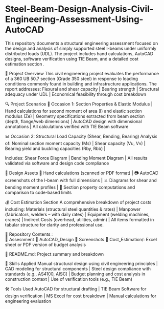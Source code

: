 # Steel-Beam-Design-Analysis-Civil-Engineering-Assessment-Using-AutoCAD
This repository documents a structural engineering assessment focused on the design and analysis of simply supported steel I-beams under uniformly distributed loads (UDL). The project includes hand calculations, AutoCAD designs, software verification using TIE Beam, and a detailed cost estimation section .

📄 Project Overview
This civil engineering project evaluates the performance of a 360 UB 50.7 section (Grade 350 steel) in response to loading conditions commonly found in building and infrastructure applications. The report addresses:
Flexural and shear capacity |
Bearing strength |
Structural adequacy under UDL |
Economical feasibility through cost breakdown

🔍 Project Scenarios
🧪 Occasion 1: Section Properties & Elastic Modulus |
Hand calculations for second moment of area (I) and elastic section modulus (Ze) |
Geometry specifications extracted from beam section (depth, flange/web dimensions) |
AutoCAD design with dimensional annotations |
All calculations verified with TIE Beam software

📊 Occasion 2: Structural Load Capacity (Shear, Bending, Bearing)
Analysis of:
Nominal section moment capacity (Ms) |
Shear capacity (Vu, Vv) |
Bearing yield and buckling capacities (Rby, Rbb) |

Includes:
Shear Force Diagram |
Bending Moment Diagram |
All results validated via software and design code compliance

📐 Design Assets
📝 Hand calculations (scanned or PDF format) |
📷 AutoCAD screenshots of the I-beam with full dimensions |
📊 Diagrams for shear and bending moment profiles |
🧮 Section property computations and comparison to code-based limits

💰 Cost Estimation Section
A comprehensive breakdown of project costs including:
Materials (structural steel quantities & rates) |
Manpower (fabricators, welders – with daily rates) |
Equipment (welding machines, cranes) |
Indirect Costs (overhead, utilities, admin) |
All items formatted in tabular structure for clarity and professional use.

📁 Repository Contents : <br>
📂 Assesnment
📂 AutoCAD_Design
📂 Screenshots
📂 Cost_Estimation/: Excel sheet or PDF version of budget analysis

📄 README.md: Project summary and breakdown

🧠 Skills Applied
Manual structural design using civil engineering principles |
CAD modeling for structural components |
Steel design compliance with standards (e.g., AS4100, AISC) |
Budget planning and cost analysis in construction context |
Use of verification tools (e.g., TIE Beam)

🛠 Tools Used
AutoCAD for structural drafting |
TIE Beam Software for design verification |
MS Excel for cost breakdown |
Manual calculations for engineering evaluation
